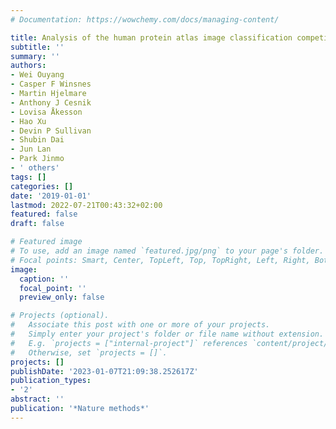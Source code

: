 ```yaml
---
# Documentation: https://wowchemy.com/docs/managing-content/

title: Analysis of the human protein atlas image classification competition
subtitle: ''
summary: ''
authors:
- Wei Ouyang
- Casper F Winsnes
- Martin Hjelmare
- Anthony J Cesnik
- Lovisa Åkesson
- Hao Xu
- Devin P Sullivan
- Shubin Dai
- Jun Lan
- Park Jinmo
- ' others'
tags: []
categories: []
date: '2019-01-01'
lastmod: 2022-07-21T00:43:32+02:00
featured: false
draft: false

# Featured image
# To use, add an image named `featured.jpg/png` to your page's folder.
# Focal points: Smart, Center, TopLeft, Top, TopRight, Left, Right, BottomLeft, Bottom, BottomRight.
image:
  caption: ''
  focal_point: ''
  preview_only: false

# Projects (optional).
#   Associate this post with one or more of your projects.
#   Simply enter your project's folder or file name without extension.
#   E.g. `projects = ["internal-project"]` references `content/project/deep-learning/index.md`.
#   Otherwise, set `projects = []`.
projects: []
publishDate: '2023-01-07T21:09:38.252617Z'
publication_types:
- '2'
abstract: ''
publication: '*Nature methods*'
---
```

